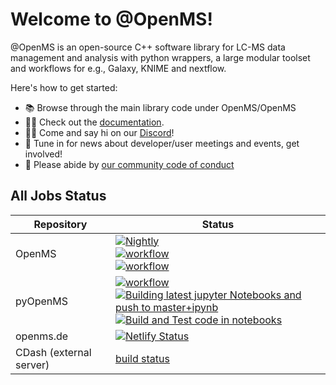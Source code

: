 <picture>
  <source media="(prefers-color-scheme: dark)" srcset="https://raw.githubusercontent.com/OpenMS/images/master/logos/FinalLogo_Nov2024_Versions-02.svg">
  <source media="(prefers-color-scheme: light)" srcset="https://raw.githubusercontent.com/OpenMS/images/master/logos/FinalLogo_Nov2024_Versions-01.svg">
</picture>

# Welcome to @OpenMS!

@OpenMS is an open-source C++ software library for LC-MS data management and analysis with python wrappers, a large modular toolset and workflows for e.g., Galaxy, KNIME and nextflow.

Here's how to get started:

- 📚 Browse through the main library code under OpenMS/OpenMS
- 👩‍💻 Check out the [documentation](https://www.openms.de/documentation).
- 🙋‍♀️ Come and say hi on our [Discord](https://discord.gg/wcWETcAkvS)!
- 🍿 Tune in for news about developer/user meetings and events, get involved!
- 🌈 Please abide by [our community code of conduct](https://github.com/OpenMS/OpenMS/blob/develop/CODE_OF_CONDUCT.md)

## All Jobs Status

| Repository | Status |
| ------------- | ------------- |
| OpenMS | [![Nightly ](https://github.com/OpenMS/OpenMS/actions/workflows/openms_ci_matrix_full.yml/badge.svg?branch=nightly)](https://github.com/OpenMS/OpenMS/actions/workflows/openms_ci_matrix_full.yml?query=branch%3Anightly)<br>[![workflow](https://github.com/OpenMS/OpenMS/actions/workflows/containerdeploy.yml/badge.svg?branch=nightly)](https://github.com/OpenMS/OpenMS/actions/workflows/containerdeploy.yml)<br>[![workflow](https://github.com/OpenMS/OpenMS/actions/workflows/pyopenms-wheels.yml/badge.svg?branch=nightly)](https://github.com/OpenMS/OpenMS/actions/workflows/pyopenms-wheels.yml)|
| pyOpenMS | [![workflow](https://github.com/OpenMS/pyopenms-docs/actions/workflows/test-notebooks.yml/badge.svg)](https://github.com/OpenMS/pyopenms-docs/actions/workflows/test-notebooks.yml)<br>[![Building latest jupyter Notebooks and push to master+ipynb](https://github.com/OpenMS/pyopenms-docs/actions/workflows/build-push-notebooks.yaml/badge.svg)](https://github.com/OpenMS/pyopenms-docs/actions/workflows/build-push-notebooks.yaml)<br>[![Build and Test code in notebooks](https://github.com/OpenMS/pyopenms-docs/actions/workflows/test-pr.yaml/badge.svg)](https://github.com/OpenMS/pyopenms-docs/actions/workflows/test-pr.yaml)|
| openms.de | [![Netlify Status](https://api.netlify.com/api/v1/badges/27d12e04-2f3d-4b06-b08c-106244fd37e2/deploy-status)](https://app.netlify.com/sites/openms/deploys) |
| CDash (external server) | [build status](https://cdash.openms.de/index.php?project=OpenMS) |


